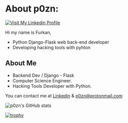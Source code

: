 # About p0zn:

[![Visit My Linkedin Profile](https://www.linkpicture.com/q/tubnail-p0zn1.jpg)](https://www.linkedin.com/in/p0zn/)

Hi my name is Furkan,

- Python Django-Flask web back-end developer 
- Developing hacking tools with pyhton

## About Me

- Backend Dev / Django - Flask
- Computer Science Engineer.
- Hacking Tools Developer with Python.


You can contact me at [Linkedin][df2] 
& p0zn@protonmail.com


[//]: # 
   [df2]: <https://www.linkedin.com/in/p0zn/>


![p0zn's GitHub stats](https://github-readme-stats.vercel.app/api?username=p0zn&show_icons=true&theme=radical)

[![trophy](https://github-profile-trophy.vercel.app/?username=p0zn&theme=onedark)](https://github.com/ryo-ma/github-profile-trophy)

